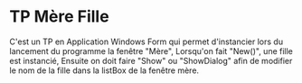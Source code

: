 # TP Mère Fille #

C'est un TP en Application Windows Form qui permet d'instancier lors du lancement du programme la fenêtre "Mère", Lorsqu'on fait "New()",
une fille est instancié, Ensuite on doit faire "Show" ou "ShowDialog" afin de modifier le nom de la fille dans la listBox de la fenêtre mère.
